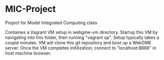 # MIC-Project
Project for Model Integrated Computing class


Containes a Vagrant VM setup in webgme-vm directory. 
Startup this VM by navigating into this folder, then running "vagrant up". 
Setup typically takes a couple minutes.
VM will clone this git repository and boot up a WebGME server.
Once the VM completes initilization, connect to "localhost:8888" in host machine browser.
